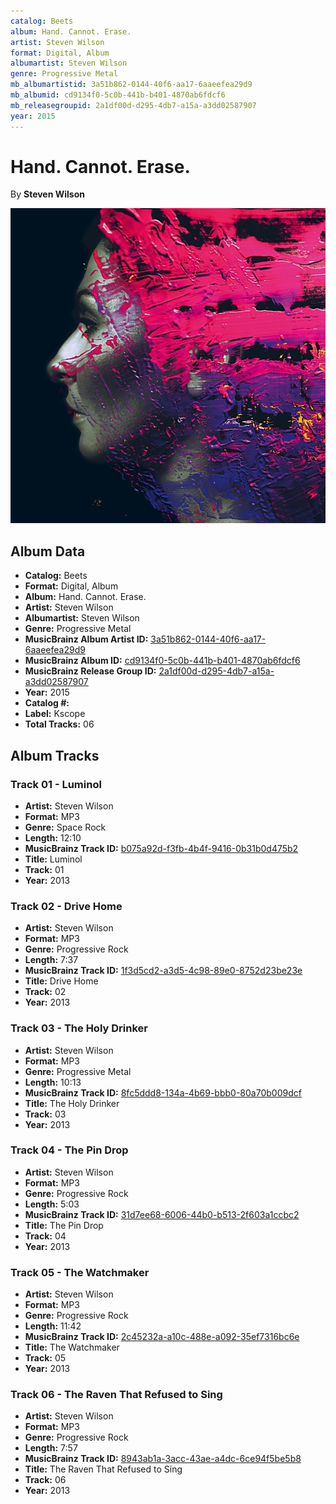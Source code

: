 ```yaml
---
catalog: Beets
album: Hand. Cannot. Erase.
artist: Steven Wilson
format: Digital, Album
albumartist: Steven Wilson
genre: Progressive Metal
mb_albumartistid: 3a51b862-0144-40f6-aa17-6aaeefea29d9
mb_albumid: cd9134f0-5c0b-441b-b401-4870ab6fdcf6
mb_releasegroupid: 2a1df00d-d295-4db7-a15a-a3dd02587907
year: 2015
---
```


# Hand. Cannot. Erase.

By **Steven Wilson**

![](../../assets/beetscovers/Steven_Wilson-Hand_Cannot_Erase.jpg)

## Album Data

- **Catalog:** Beets
- **Format:** Digital, Album
- **Album:** Hand. Cannot. Erase.
- **Artist:** Steven Wilson
- **Albumartist:** Steven Wilson
- **Genre:** Progressive Metal
- **MusicBrainz Album Artist ID:** [3a51b862-0144-40f6-aa17-6aaeefea29d9](https://musicbrainz.org/artist/3a51b862-0144-40f6-aa17-6aaeefea29d9)
- **MusicBrainz Album ID:** [cd9134f0-5c0b-441b-b401-4870ab6fdcf6](https://musicbrainz.org/release/cd9134f0-5c0b-441b-b401-4870ab6fdcf6)
- **MusicBrainz Release Group ID:** [2a1df00d-d295-4db7-a15a-a3dd02587907](https://musicbrainz.org/release-group/2a1df00d-d295-4db7-a15a-a3dd02587907)
- **Year:** 2015
- **Catalog #:** 
- **Label:** Kscope
- **Total Tracks:** 06

## Album Tracks

### Track 01 - Luminol

- **Artist:** Steven Wilson
- **Format:** MP3
- **Genre:** Space Rock
- **Length:** 12:10
- **MusicBrainz Track ID:** [b075a92d-f3fb-4b4f-9416-0b31b0d475b2](https://musicbrainz.org/recording/b075a92d-f3fb-4b4f-9416-0b31b0d475b2)
- **Title:** Luminol
- **Track:** 01
- **Year:** 2013

### Track 02 - Drive Home

- **Artist:** Steven Wilson
- **Format:** MP3
- **Genre:** Progressive Rock
- **Length:** 7:37
- **MusicBrainz Track ID:** [1f3d5cd2-a3d5-4c98-89e0-8752d23be23e](https://musicbrainz.org/recording/1f3d5cd2-a3d5-4c98-89e0-8752d23be23e)
- **Title:** Drive Home
- **Track:** 02
- **Year:** 2013

### Track 03 - The Holy Drinker

- **Artist:** Steven Wilson
- **Format:** MP3
- **Genre:** Progressive Metal
- **Length:** 10:13
- **MusicBrainz Track ID:** [8fc5ddd8-134a-4b69-bbb0-80a70b009dcf](https://musicbrainz.org/recording/8fc5ddd8-134a-4b69-bbb0-80a70b009dcf)
- **Title:** The Holy Drinker
- **Track:** 03
- **Year:** 2013

### Track 04 - The Pin Drop

- **Artist:** Steven Wilson
- **Format:** MP3
- **Genre:** Progressive Rock
- **Length:** 5:03
- **MusicBrainz Track ID:** [31d7ee68-6006-44b0-b513-2f603a1ccbc2](https://musicbrainz.org/recording/31d7ee68-6006-44b0-b513-2f603a1ccbc2)
- **Title:** The Pin Drop
- **Track:** 04
- **Year:** 2013

### Track 05 - The Watchmaker

- **Artist:** Steven Wilson
- **Format:** MP3
- **Genre:** Progressive Rock
- **Length:** 11:42
- **MusicBrainz Track ID:** [2c45232a-a10c-488e-a092-35ef7316bc6e](https://musicbrainz.org/recording/2c45232a-a10c-488e-a092-35ef7316bc6e)
- **Title:** The Watchmaker
- **Track:** 05
- **Year:** 2013

### Track 06 - The Raven That Refused to Sing

- **Artist:** Steven Wilson
- **Format:** MP3
- **Genre:** Progressive Rock
- **Length:** 7:57
- **MusicBrainz Track ID:** [8943ab1a-3acc-43ae-a4dc-6ce94f5be5b8](https://musicbrainz.org/recording/8943ab1a-3acc-43ae-a4dc-6ce94f5be5b8)
- **Title:** The Raven That Refused to Sing
- **Track:** 06
- **Year:** 2013

